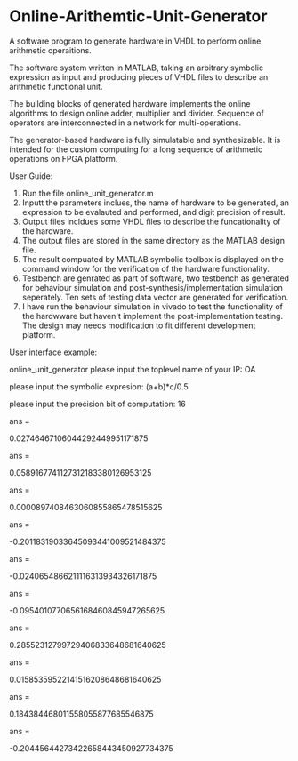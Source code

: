 # Online-Arithemtic-Unit-Generator
A software program to generate hardware in VHDL to perform online arithmetic operaitions.

The software system written in MATLAB, taking an arbitrary symbolic expression as input and producing pieces of VHDL files to describe an arithmetic functional unit.  

The building blocks of generated hardware implements the online algorithms to design  online adder, multiplier and divider. Sequence of operators are interconnected in a network for multi-operations.

The generator-based hardware is fully simulatable and synthesizable. It is intended for the custom computing for a long sequence of arithmetic operations on FPGA platform.



User Guide:

1. Run the file online_unit_generator.m
2. Inputt the parameters inclues, the name of hardware to be generated, an expression to be evalauted and performed, and digit precision of result. 
3. Output files incldues some VHDL files to describe the funcationality of the hardware.
4. The output files are stored in the same directory as the MATLAB design file.
5. The result compuated by MATLAB symbolic toolbox is displayed on the command window for the verification of the hardware functionality. 
6. Testbench are genrated as part of software, two testbench as generated for behaviour simulation and post-synthesis/implementation simulation seperately. Ten sets of testing data vector are generated for verification. 
7. I have run the behaviour simulation in vivado to test the functionality of the hardwware but haven't implement the post-implementation testing. The design may needs modification to fit different development platform.  

User interface example:

online_unit_generator
please input the toplevel name of your IP: OA

please input the symbolic expresion: (a+b)*c/0.5

please input the precision bit of computation: 16

ans =
 
0.02746467106044292449951171875
 
 
ans =
 
0.0589167741127312183380126953125
 
 
ans =
 
0.0000897408463060855865478515625
 
 
ans =
 
-0.20118319033645093441009521484375
 
 
ans =
 
-0.0240654866211116313934326171875
 
 
ans =
 
-0.0954010770656168460845947265625
 
 
ans =
 
0.28552312799729406833648681640625
 
 
ans =
 
0.01585359522141516208648681640625
 
 
ans =
 
0.184384468011558055877685546875
 
 
ans =
 
-0.20445644273422658443450927734375
>>
